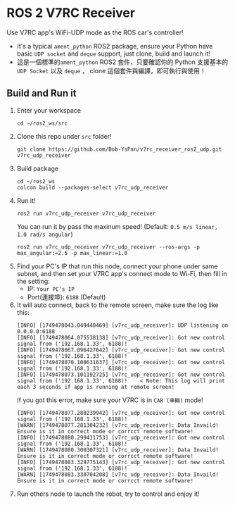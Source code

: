 # ROS 2 V7RC Receiver
Use V7RC app's WiFi-UDP mode as the ROS car's controller!

* It's a typical `ament_python` ROS2 package, ensure your Python have basic `UDP socket` and `deque` support, just clone, build and launch it!
* 這是一個標準的`ament_python` ROS2 套件，只要確認你的 Python 支援基本的 `UDP Socket` 以及 `deque` ， clone 這個套件與編譯，即可執行與使用！

## Build and Run it

1. Enter your workspace
    ```
    cd ~/ros2_ws/src
    ```
2. Clone this repo under `src` folder!
    ```
    git clone https://github.com/Bob-YsPan/v7rc_receiver_ros2_udp.git v7rc_udp_receiver
    ```
4. Build package
    ```
    cd ~/ros2_ws
    colcon build --packages-select v7rc_udp_receiver
    ```
5. Run it!
    ```
    ros2 run v7rc_udp_receiver v7rc_udp_receiver
    ```
   You can run it by pass the maxinum speed! (Default: `0.5 m/s linear, 1.0 rad/s angular`)
    ```
    ros2 run v7rc_udp_receiver v7rc_udp_receiver --ros-args -p max_angular:=2.5 -p max_linear:=1.0
    ```
6. Find your PC's IP that run this node, connect your phone under same subnet, and then set your V7RC app's connect mode to Wi-Fi, then fill in the setting:
    * IP: `Your PC's IP`
    * Port(連接埠): `6188` (Default)
7. It will auto connect, back to the remote screen, make sure the log like this:
    ```
    [INFO] [1749478043.049440469] [v7rc_udp_receiver]: UDP listening on 0.0.0.0:6188
    [INFO] [1749478064.075538138] [v7rc_udp_receiver]: Got new control signal from ('192.168.1.33', 6188)!
    [INFO] [1749478067.096427642] [v7rc_udp_receiver]: Got new control signal from ('192.168.1.33', 6188)!
    [INFO] [1749478070.100631637] [v7rc_udp_receiver]: Got new control signal from ('192.168.1.33', 6188)!
    [INFO] [1749478073.101192725] [v7rc_udp_receiver]: Got new control signal from ('192.168.1.33', 6188)!    < Note: This log will print each 3 seconds if app is running at remote screen!
    ```
   If you got this error, make sure your V7RC is in `CAR (車輛)` mode!
    ```
    [INFO] [1749478077.280239942] [v7rc_udp_receiver]: Got new control signal from ('192.168.1.33', 6188)!
    [WARN] [1749478077.281304232] [v7rc_udp_receiver]: Data Invaild! Ensure is it in correct mode or corrcct remote software!
    [INFO] [1749478080.299411753] [v7rc_udp_receiver]: Got new control signal from ('192.168.1.33', 6188)!
    [WARN] [1749478080.300307321] [v7rc_udp_receiver]: Data Invaild! Ensure is it in correct mode or corrcct remote software!
    [INFO] [1749478083.329775143] [v7rc_udp_receiver]: Got new control signal from ('192.168.1.33', 6188)!
    [WARN] [1749478083.330704208] [v7rc_udp_receiver]: Data Invaild! Ensure is it in correct mode or corrcct remote software!
    ```
8. Run others node to launch the robot, try to control and enjoy it!
